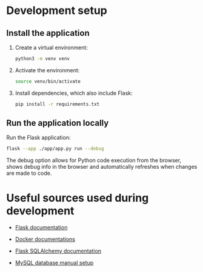 # Development setup

## Install the application

1. Create a virtual environment:
    ```bash
    python3 -m venv venv
    ```

2. Activate the environment:
    ```bash
    source venv/bin/activate
    ```

3. Install dependencies, which also include Flask:
    ```bash
    pip install -r requirements.txt
    ```

## Run the application locally

Run the Flask application:
```bash
flask --app ./app/app.py run --debug
```

The debug option allows for Python code execution from the browser, shows debug info in the browser and automatically refreshes when changes are made to code.

# Useful sources used during development

- [Flask documentation](https://flask.palletsprojects.com/en/stable/)
- [Docker documentations](https://docs.docker.com/)
- [Flask SQLAlchemy documentation](https://flask-sqlalchemy.readthedocs.io/en/stable/)

- [MySQL database manual setup](https://hub.docker.com/_/mysql)